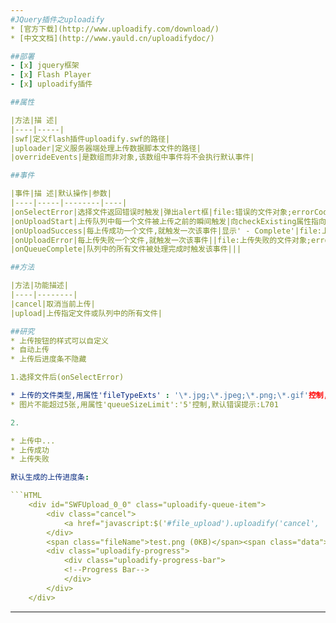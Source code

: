 ```yaml
---
#JQuery插件之uploadify
* [官方下载](http://www.uploadify.com/download/)
* [中文文档](http://www.yauld.cn/uploadifydoc/)

##部署
- [x] jquery框架
- [x] Flash Player
- [x] uploadify插件

##属性

|方法|描 述|
|----|-----|
|swf|定义flash插件uploadify.swf的路径|
|uploader|定义服务器端处理上传数据脚本文件的路径|
|overrideEvents|是数组而非对象,该数组中事件将不会执行默认事件|

##事件

|事件|描 述|默认操作|参数|
|----|-----|--------|----|
|onSelectError|选择文件返回错误时触发|弹出alert框|file:错误的文件对象;errorCode:错误码{QUEUE_LIMIT_EXCEEDED:-100,FILE_EXCEEDS_SIZE_LIMIT:-110,ZERO_BYTE_FILE:-120,INVALID_FILETYPE:-130},errorMsg:表示超过限制的错误码值|
|onUploadStart|上传队列中每一个文件被上传之前的瞬间触发|向checkExisting属性指向的php处理程序发送ajax请求,验证上传文件是否重名,弹出confirm框|file:正准备上传的文件对象|
|onUploadSuccess|每上传成功一个文件,就触发一次该事件|显示' - Complete'|file:上传成功的文件对象;data:uploader属性指向的php处理程序返回的值;response:服务器端响应状态,true为上传成功,false为上传失败;|
|onUploadError|每上传失败一个文件,就触发一次该事件||file:上传失败的文件对象;errorCode:错误码;errorMsg:返回的错误信息;errorString:错误的详细信息;|
|onQueueComplete|队列中的所有文件被处理完成时触发该事件|||

##方法

|方法|功能描述|
|----|--------|
|cancel|取消当前上传|
|upload|上传指定文件或队列中的所有文件|

##研究
* 上传按钮的样式可以自定义
* 自动上传
* 上传后进度条不隐藏

1.选择文件后(onSelectError)

* 上传的文件类型,用属性'fileTypeExts' : '\*.jpg;\*.jpeg;\*.png;\*.gif'控制,使用该属性后,当选择要上传的文件时只显示符合条件的文件类型
* 图片不能超过5张,用属性'queueSizeLimit':'5'控制,默认错误提示:L701

2.

* 上传中...
* 上传成功
* 上传失败

默认生成的上传进度条:

```HTML
    <div id="SWFUpload_0_0" class="uploadify-queue-item">
        <div class="cancel">
            <a href="javascript:$('#file_upload').uploadify('cancel', 'SWFUpload_0_0')">X</a>
        </div>
        <span class="fileName">test.png (0KB)</span><span class="data"></span>
        <div class="uploadify-progress">
            <div class="uploadify-progress-bar">
            <!--Progress Bar-->
            </div>
        </div>
    </div>
```

---
```

